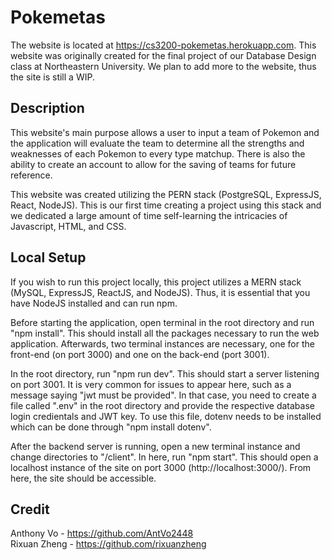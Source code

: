 # Pokemetas
The website is located at https://cs3200-pokemetas.herokuapp.com. This website was originally created for the final project of our Database Design class at Northeastern University. We plan to add more to the website, thus the site is still a WIP.

## Description
This website's main purpose allows a user to input a team of Pokemon and the application will evaluate the team to determine all the strengths and weaknesses of each Pokemon to every type matchup. There is also the ability to create an account to allow for the saving of teams for future reference.

This website was created utilizing the PERN stack (PostgreSQL, ExpressJS, React, NodeJS). This is our first time creating a project using this stack and we dedicated a large amount of time self-learning the intricacies of Javascript, HTML, and CSS.

## Local Setup
If you wish to run this project locally, this project utilizes a MERN stack (MySQL, ExpressJS, ReactJS, and NodeJS). Thus, it is essential that you have NodeJS installed and can run npm.

Before starting the application, open terminal in the root directory and run "npm install". This should install all the packages necessary to run the web application. Afterwards, two terminal instances are necessary, one for the front-end (on port 3000) and one on the back-end (port 3001).

In the root directory, run "npm run dev". This should start a server listening on port 3001. It is very common for issues to appear here, such as a message saying "jwt must be provided". In that case, you need to create a file called ".env" in the root directory and provide the respective database login credientals and JWT key. To use this file, dotenv needs to be installed which can be done through "npm install dotenv".

After the backend server is running, open a new terminal instance and change directories to "/client". In here, run "npm start". This should open a localhost instance of the site on port 3000 (http://localhost:3000/). From here, the site should be accessible.

## Credit
Anthony Vo - https://github.com/AntVo2448 <br />
Rixuan Zheng - https://github.com/rixuanzheng
